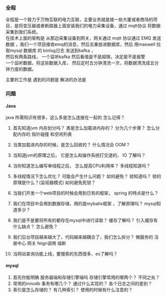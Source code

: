 
### 全程
   全程是一个致力于万物互联的电力互联，主要业务就是接一些大厦或者商场的项目，是将变压器或者断路器上面安装我们的电力采集设备，通过 mqtt协议
   将数据采集到我们系统。  
   在技术上面的架构是 从那边采集设备到网关，网关通过 mqtt 协议通过 EMQ 发送数据 ，我们一个项目接收emq的消息，然后去重放进数据库，然后 用maxwell
   拉取mysql 数据库 的 binlog日志 发送到kafka ，  
   然后有两条路线， 一个监听kafka 然后看值是不是超限，决定是不是报警  
   一个监听数据，将这些数据入库， 然后定时五分钟清洗一次，将数据清洗成五分钟力度的数据。  
   
   主要的工作是 
   遇到的问题是  解决的办法是
   
   
   
   
   
### 问题
   
   #### Java
   java 所需知识有很多，这么多是怎么连接在一起的 怎么记得？
   1. 首先知道jvm 内存划分吗？ 类是怎么加载进内存的？ 分为几个步骤？ 怎么分配内存的 指针碰撞 和空闲列表
   2. 当类加载进内存的时候，是怎么回收的？ 什么情况会 OOM？ 
   3. 当知道jvm的原理之后， 它是怎么和操作系统打交道的， IO 了解吗？
   4. 当你知道怎么编写单线程之后， 怎么提高CPU利用率？ 多线程知道吗？
   5. 多线程情况下怎么优化？ 可能会产生什么问题？ 如何避免？ 锁知道吗？ 锁的原理是什么？(监视器模式) 如何避免死锁？ 
   
   6. 当我们开发一个web项目的时候会用到已有的框架， spring 的特点是什么？ 
   7. 我们在项目中会用到数据存储，用的是mybatis框架 ，了解原理吗？ mysql知道多少？
   8. 我们是不是要将所有的都存在mysql中进行读取？ 缓存了解吗？ 引入缓存有什么缺点？ 怎么避免？
   9. 我们后台项目越来越大了，代码越来越耦合了，我们怎么拆分？  微服务的 注册中心 网关 feign调用 熔断 
   10. 当网站查询功能上线，要搜索的东西很多、es了解吗？ 
   
   
   #### mysql
   1. 首先你能明确 服务器端和存储引擎端吗 存储引擎常用的哪两个？ 不同之处？
   2. 常用的innodb 事务有哪几个？ 通过什么实现的？ 各个日志之间的差别？
   3. 索引是怎么存储的？ 有几种索引？ 使用的时候有什么注意的？ 